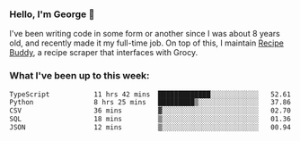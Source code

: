 ### Hello, I'm George 👋

I've been writing code in some form or another since I was about 8 years old, and recently made it my full-time job. On top of this, I maintain [Recipe Buddy](https://github.com/georgegebbett/recipe-buddy), a recipe scraper that interfaces with Grocy.  

<!--
**georgegebbett/georgegebbett** is a ✨ _special_ ✨ repository because its `README.md` (this file) appears on your GitHub profile.

Here are some ideas to get you started:

- 🔭 I’m currently working on ...
- 🌱 I’m currently learning ...
- 👯 I’m looking to collaborate on ...
- 🤔 I’m looking for help with ...
- 💬 Ask me about ...
- 📫 How to reach me: ...
- 😄 Pronouns: ...
- ⚡ Fun fact: ...
-->

### What I've been up to this week:
<!--START_SECTION:waka-->

```txt
TypeScript           11 hrs 42 mins  █████████████░░░░░░░░░░░░   52.61 %
Python               8 hrs 25 mins   █████████▒░░░░░░░░░░░░░░░   37.86 %
CSV                  36 mins         ▓░░░░░░░░░░░░░░░░░░░░░░░░   02.70 %
SQL                  18 mins         ▒░░░░░░░░░░░░░░░░░░░░░░░░   01.36 %
JSON                 12 mins         ▒░░░░░░░░░░░░░░░░░░░░░░░░   00.94 %
```

<!--END_SECTION:waka-->
